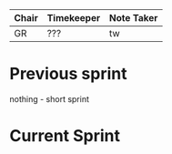 | Chair | Timekeeper | Note Taker |
|-------|------------|------------|
| GR    | ???        | tw         |

# Previous sprint

nothing - short sprint

# Current Sprint